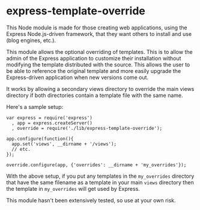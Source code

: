 # express-template-override

This Node module is made for those creating web applications, using the Express
Node.js-driven framework, that they want others to install and use (blog
engines, etc.).

This module allows the optional overriding of templates. This is to allow the
admin of the Express application to customize their installation without
modifying the template distributed with the source. This allows the user to be
able to reference the original template and more easily upgrade the
Express-driven application when new versions come out.

It works by allowing a secondary views directory to override the main views
directory if both directories contain a template file with the same name.

Here's a sample setup:

    var express = require('express')
      , app = express.createServer()
      , override = require('./lib/express-template-override');

    app.configure(function(){
      app.set('views', __dirname + '/views');
      // etc.
    });

    override.configure(app, {'overrides': __dirname + 'my_overrides'});

With the above setup, if you put any templates in the `my_overrides` directory
that have the same filename as a template in your main `views` directory then
the template in `my_overrides` will get used by Express.

This module hasn't been extensively tested, so use at your own risk.
